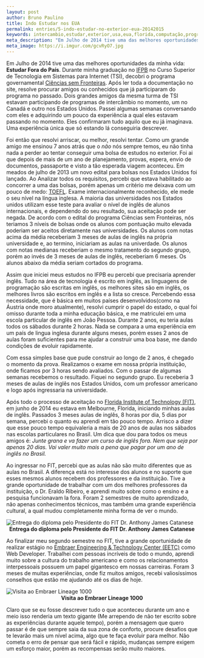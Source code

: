 ```yaml
---
layout: post
author: Bruno Paulino
title: Indo Estudar nos EUA
permalink: entries/5-indo-estudar-no-exterior-eua-20142015
keywords: intercambio,estudar,exterior,usa,eua,florida,computação,programação
meta_description: "Em Julho de 2014 tive uma das melhores oportunidades da minha vida: Estudar Fora do País."
meta_image: https://i.imgur.com/gcvRyO7.jpg
---
```


Em Julho de 2014 tive uma das melhores oportunidades da minha vida: **Estudar Fora do País**. Durante minha graduação no [IFPB](http://www.ifpb.edu.br/) no Curso Superior de Tecnologia em Sistemas para Internet (TSI), decobri o programa governamental [Ciências sem Fronteiras](http://www.cienciasemfronteiras.gov.br/). Após ler toda a documentação no site, resolve procurar amigos ou conhecidos que já participaram do programa no passado. Dois grandes amigos da mesma turma de TSI estavam participando de programas de intercâmbio no momento, um no Canadá e outro nos Estados Unidos. Passei algumas semanas conversando com eles e adquirindo um pouco da experiência a qual eles estavam passando no momento. Eles confirmaram tudo aquilo que eu já imaginava. Uma experiência única que só estando lá conseguiria descrever.

Foi então que resolvi arriscar, ou melhor, resolvi tentar. Como um grande amigo me ensinou 7 anos atrás que o *não* nós sempre temos, eu não tinha nada a perder ao tentar conseguir uma bolsa de estudos no exterior. Foi ai que depois de mais de um ano de planejamento, provas, espera, envio de documentos, passaporte e visto a tão esperada viagem aconteceu. Em meados de julho de 2013 um novo edital para bolsas nos Estados Unidos foi lançado. Ao Analizar todos os requisitos, percebi que estava habilitado ao concorrer a uma das bolsas, porém apenas um critério me deixava com um pouco de medo: [TOEFL](https://www.ets.org/toefl). Exame internacionalmente reconhecido, ele mede o seu nível na língua inglesa. A maioria das universidades nos Estados unidos utilizam esse teste para avaliar o nível de inglês de alunos internacionais, e dependendo do seu resultado, sua aceitação pode ser negada. De acordo com o edital do programa Ciências sem Fronteiras, nós teriamos 3 níveis de bolsas onde os alunos com pontuação muito elevada poderiam ser aceitos diretamente nas universidades. Os alunos com notas acima da média receberiam 3 meses de aulas de inglês na própria universidade e, ao termino, iniciariam as aulas na univerdade. Os alunos com notas medianas receberiam o mesmo tratamento do segundo grupo, porém ao invés de 3 meses de aulas de inglês, receberiam 6 meses. Os alunos abaixo da média seriam cortados do programa.

Assim que iniciei meus estudos no IFPB eu percebi que precisaria aprender inglês. Tudo na área de tecnologia é escrito em inglês, as linguagens de programação são escritas em inglês, os melhores sites são em inglês, os melhores livros são escritos em inglês e a lista so cresce. Percebendo essa necessidade, que é básica em muitos países desenvolvidos(como na Áustria onde moro atualmente), resolvi cumprir o papel do estado, o qual foi omisso durante toda a minha educação básica, e me matriculei em uma escola particular de inglês em João Pessoa. Durante 2 anos, eu teria aulas todos os sábados durante 2 horas. Nada se compara a uma experiência em um país de lingua inglesa durante alguns meses, porém esses 2 anos de aulas foram suficientes para me ajudar a construir uma boa base, me dando condições de evoluir rapidamente.

Com essa simples base que pude construir ao longo de 2 anos, é chegado o momento da prova. Realizamos o exame em nossa própria instituição, onde ficamos por 3 horas sendo avaliados. Com o passar de algumas semanas recebemos o resultado. Fiquei no segundo grupo. Eu receberia 3 meses de aulas de inglês nos Estados Unidos, com um professor americano e logo após ingressaria na universidade.

Após todo o processo de aceitação no [Florida Institute of Technology (FIT)](http://www.fit.edu/), em junho de 2014 eu estava em Melbourne, Florida, iniciando minhas aulas de inglês. Passados 3 meses aulas de inglês, 8 horas por dia, 5 dias por semana, percebi o quanto eu aprendi em tão pouco tempo. Arrisco a dizer que esse pouco tempo equivaleria a mais de 20 anos de aulas nos sábados nas escolas particulares no Brasil. Um dica que dou para todos os meus amigos é: _Junte grana e va fazer um curso de inglês fora. Nem que seja por apenas 20 dias. Vai valer muito mais a pena que pagar por um ano de inglês no Brasil._

Ao ingressar no FIT, percebi que as aulas não são muito diferentes que as aulas no Brasil. A diferença está no interesse dos alunos e no suporte que esses mesmos alunos recebem dos professores e da instituição. Tive a grande oportunidade de trabalhar com um dos melhores professores da instituição, o Dr. Eraldo Ribeiro, e aprendi muito sobre como o ensino e a pesquisa funcionavam la fora. Foram 2 semestres de muito aprendizado, não apenas conhecimentos técnicos, mas também uma grande experiência cultural, a qual mudou completamente minha forma de ver o mundo.

![Entrega do diploma pelo Presidente do FIT Dr. Anthony James Catanese](https://i.imgur.com/gcvRyO7.jpg)
<span style="text-align: center; display: block; font-weight: bold;">
Entrega do diploma pelo Presidente do FIT Dr. Anthony James Catanese
<span>

Ao finalizar meu segundo semestre no FIT, tive a grande oportunidade de realizar estágio no [Embraer Engineering & Technology Center (EETC)](http://www.embraer.com/en-us/Pages/home.aspx) como Web Developer. Trabalhei com pessoas incríveis de todo o mundo, aprendi muito sobre a cultura do trabalho americano e como os relacionamentos interpessoais possuem um papel gigantesco em nossas carreiras. Foram 3 meses de muitas experiências, onde fiz muitos amigos, recebi valiosíssimos conselhos que estão me ajudando até os dias de hoje.

![Visita ao Embraer Lineage 1000](https://i.imgur.com/MnQ4Do2.jpg)
<span style="text-align: center; display: block; font-weight: bold;">
Visita ao Embraer Lineage 1000
</span>


Claro que se eu fosse descrever tudo o que aconteceu durante um ano e meio isso renderia um texto gigante (Me arrependo de não ter escrito sobre as experiências durante aquele tempo), porém a mensagem que quero passar é de que sempre saia da sua zona de conforto, procure desafios que te levarão mais um nível acima, algo que te faça evoluir para melhor. Não cometa o erro de pensar que será fácil e rápido, mudanças sempre exigem um esforço maior, porém as recompensas serão muito maiores.